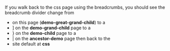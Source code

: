 If you walk back to the css page using the breadcrumbs, you should see the breadcrumb divider change from 
* <i class="fa-solid fa-circle-chevron-right"></i> on this page (**demo-great-grand-child**) to a 
* ] on the **demo-grand-child** page to a
* } on the **demo-child** page to a 
* | on the **ancestor-demo** page then back to the 
* site default at **css**